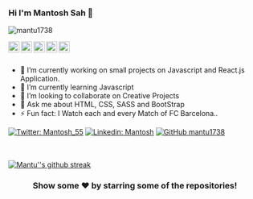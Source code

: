 ### Hi I'm Mantosh Sah 👋

<p align="left"> <img src="https://komarev.com/ghpvc/?username=mantu1738&label=Views&color=blue&style=plastic" alt="mantu1738" /> </p>

<a href="https://twitter.com/Mantosh_55">
  <img align="left" alt="Mantu's Twitter" width="22px" src="https://cdn.jsdelivr.net/npm/simple-icons@v3/icons/twitter.svg" />
</a>
<a href="https://www.linkedin.com/in/mantosh-sah-3a421b1b7/">
  <img align="left" alt="Mantu's Linkdein" width="22px" src="https://cdn.jsdelivr.net/npm/simple-icons@v3/icons/linkedin.svg" />
</a>
<a href="https://github.com/mantu1738">
  <img align="left" alt="Mantu's Github" width="22px" src="https://cdn.jsdelivr.net/npm/simple-icons@v3/icons/github.svg" />
</a>
<a href="https://www.instagram.com/mantosh_aryan12/">
  <img align="left" alt="Mantu's Instagram" width="22px" src="https://cdn.jsdelivr.net/npm/simple-icons@v3/icons/instagram.svg" />
</a>
<a href="https://www.facebook.com/mantosh.aryan/">
  <img align="left" alt="Mantu's Facebook" width="22px" src="https://cdn.jsdelivr.net/npm/simple-icons@v3/icons/facebook.svg" />
</a>

<br/>
<br/>

- 🔭 I’m currently working on small projects on Javascript and React.js Application.
- 🌱 I’m currently learning Javascript
- 👯 I’m looking to collaborate on Creative Projects
- 💬 Ask me about HTML, CSS, SASS and BootStrap
- ⚡ Fun fact: I Watch each and every Match of FC Barcelona..

[![Twitter: Mantosh_55](https://img.shields.io/twitter/follow/Mantosh_55?style=social)](https://twitter.com/Mantosh_55)
[![Linkedin: Mantosh](https://img.shields.io/badge/-mantoshsah-blue?style=flat-square&logo=Linkedin&logoColor=white&link=https://www.linkedin.com/in/mantosh-sah-3a421b1b7/)](https://www.linkedin.com/in/mantosh-sah-3a421b1b7/)
[![GitHub mantu1738](https://img.shields.io/github/followers/mantu1738?label=follow&style=social)](https://github.com/mantu1738)


<!-- **Languages and Tools:** -->
<!-- 
<code><img height="20" src="https://raw.githubusercontent.com/github/explore/80688e429a7d4ef2fca1e82350fe8e3517d3494d/topics/html/html.png"></code>
<code><img height="20" src="https://raw.githubusercontent.com/github/explore/80688e429a7d4ef2fca1e82350fe8e3517d3494d/topics/css/css.png"></code>
<code><img height="20" src="https://raw.githubusercontent.com/github/explore/80688e429a7d4ef2fca1e82350fe8e3517d3494d/topics/sass/sass.png"></code>
<code><img height="20" src="https://raw.githubusercontent.com/github/explore/80688e429a7d4ef2fca1e82350fe8e3517d3494d/topics/javascript/javascript.png"></code> -->

<!-- <a href="https://github.com/mantu1738">
  <img align="center" src="https://github-readme-stats.vercel.app/api/top-langs/?username=mantu1738&theme=light&hide_langs_below=1" />
</a> -->


<!-- <a href="https://github.com/mantu1738">
 <img align="center" src="https://github-readme-stats.vercel.app/api?username=mantu1738&show_icons=true&theme=light&line_height=27" alt="Mantu''s github stats"/>
</a> -->



<br/>
<br/>


<a href="https://github-readme-streak-stats.herokuapp.com/?user=mantu1738&theme=light">
 <img align="center" src="https://github-readme-streak-stats.herokuapp.com/?user=mantu1738&theme=light" alt="Mantu''s github streak"/>
</a>

<div align="center">
  


### Show some ❤️ by starring some of the repositories!

</div>



